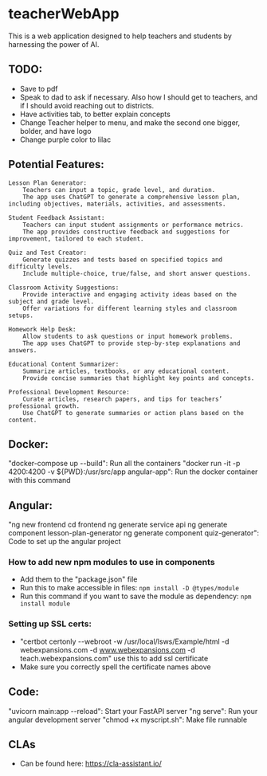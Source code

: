 # teacherWebApp

This is a web application designed to help teachers and students by harnessing the power of AI.

## TODO:

- Save to pdf
- Speak to dad to ask if necessary. Also how I should get to teachers, and if I should avoid reaching out to districts.
- Have activities tab, to better explain concepts
- Change Teacher helper to menu, and make the second one bigger, bolder, and have logo
- Change purple color to lilac

## Potential Features:

    Lesson Plan Generator:
        Teachers can input a topic, grade level, and duration.
        The app uses ChatGPT to generate a comprehensive lesson plan, including objectives, materials, activities, and assessments.

    Student Feedback Assistant:
        Teachers can input student assignments or performance metrics.
        The app provides constructive feedback and suggestions for improvement, tailored to each student.

    Quiz and Test Creator:
        Generate quizzes and tests based on specified topics and difficulty levels.
        Include multiple-choice, true/false, and short answer questions.

    Classroom Activity Suggestions:
        Provide interactive and engaging activity ideas based on the subject and grade level.
        Offer variations for different learning styles and classroom setups.

    Homework Help Desk:
        Allow students to ask questions or input homework problems.
        The app uses ChatGPT to provide step-by-step explanations and answers.

    Educational Content Summarizer:
        Summarize articles, textbooks, or any educational content.
        Provide concise summaries that highlight key points and concepts.

    Professional Development Resource:
        Curate articles, research papers, and tips for teachers’ professional growth.
        Use ChatGPT to generate summaries or action plans based on the content.

## Docker:

"docker-compose up --build": Run all the containers
"docker run -it -p 4200:4200 -v ${PWD}:/usr/src/app angular-app": Run the docker container with this command

## Angular:

"ng new frontend
cd frontend
ng generate service api
ng generate component lesson-plan-generator
ng generate component quiz-generator": Code to set up the angular project

### How to add new npm modules to use in components

- Add them to the "package.json" file
- Run this to make accessible in files: `npm install -D @types/module`
- Run this command if you want to save the module as dependency: `npm install module`

### Setting up SSL certs:

- "certbot certonly --webroot -w /usr/local/lsws/Example/html -d webexpansions.com -d www.webexpansions.com -d teach.webexpansions.com" use this to add ssl certificate
- Make sure you correctly spell the certificate names above

## Code:

"uvicorn main:app --reload": Start your FastAPI server
"ng serve": Run your angular development server
"chmod +x myscript.sh": Make file runnable

## CLAs

- Can be found here: https://cla-assistant.io/
